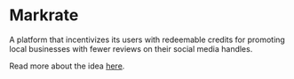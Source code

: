 # Markrate
A platform that incentivizes its users with redeemable credits for promoting local businesses with fewer reviews on their social media handles.

Read more about the idea [here](https://pumped-capricorn-097.notion.site/Markrate-79f4153fdf7440bba34be6d1e472d835).